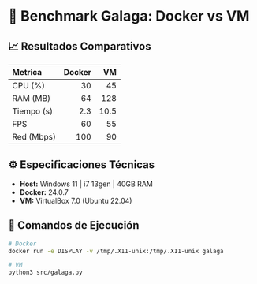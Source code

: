 # 🎯 Benchmark Galaga: Docker vs VM

## 📈 Resultados Comparativos
| Metrica    |   Docker |    VM |
|:-----------|---------:|------:|
| CPU (%)    |     30   |  45   |
| RAM (MB)   |     64   | 128   |
| Tiempo (s) |      2.3 |  10.5 |
| FPS        |     60   |  55   |
| Red (Mbps) |    100   |  90   |

## ⚙️ Especificaciones Técnicas
- **Host:** Windows 11 | i7 13gen | 40GB RAM
- **Docker:** 24.0.7
- **VM:** VirtualBox 7.0 (Ubuntu 22.04)

## 🚀 Comandos de Ejecución
```bash
# Docker
docker run -e DISPLAY -v /tmp/.X11-unix:/tmp/.X11-unix galaga

# VM
python3 src/galaga.py
```